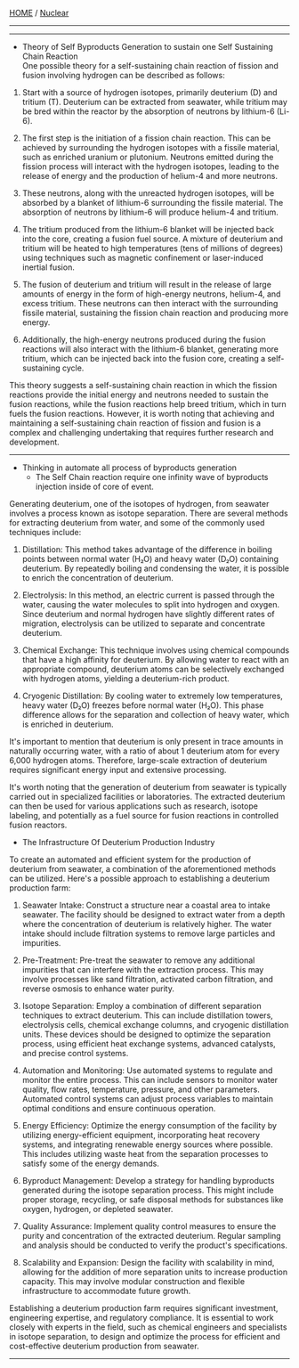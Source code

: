 [HOME](/README.md) / [Nuclear](/assets/docs/nuclear/readme.md)   

---    


---   

- Theory of Self Byproducts Generation to sustain one Self Sustaining Chain Reaction  
One possible theory for a self-sustaining chain reaction of fission and fusion involving hydrogen can be described as follows:

1. Start with a source of hydrogen isotopes, primarily deuterium (D) and tritium (T). Deuterium can be extracted from seawater, while tritium may be bred within the reactor by the absorption of neutrons by lithium-6 (Li-6).

2. The first step is the initiation of a fission chain reaction. This can be achieved by surrounding the hydrogen isotopes with a fissile material, such as enriched uranium or plutonium. Neutrons emitted during the fission process will interact with the hydrogen isotopes, leading to the release of energy and the production of helium-4 and more neutrons.

3. These neutrons, along with the unreacted hydrogen isotopes, will be absorbed by a blanket of lithium-6 surrounding the fissile material. The absorption of neutrons by lithium-6 will produce helium-4 and tritium.

4. The tritium produced from the lithium-6 blanket will be injected back into the core, creating a fusion fuel source. A mixture of deuterium and tritium will be heated to high temperatures (tens of millions of degrees) using techniques such as magnetic confinement or laser-induced inertial fusion.

5. The fusion of deuterium and tritium will result in the release of large amounts of energy in the form of high-energy neutrons, helium-4, and excess tritium. These neutrons can then interact with the surrounding fissile material, sustaining the fission chain reaction and producing more energy.

6. Additionally, the high-energy neutrons produced during the fusion reactions will also interact with the lithium-6 blanket, generating more tritium, which can be injected back into the fusion core, creating a self-sustaining cycle.

This theory suggests a self-sustaining chain reaction in which the fission reactions provide the initial energy and neutrons needed to sustain the fusion reactions, while the fusion reactions help breed tritium, which in turn fuels the fusion reactions. However, it is worth noting that achieving and maintaining a self-sustaining chain reaction of fission and fusion is a complex and challenging undertaking that requires further research and development.

---

- Thinking in automate all process of byproducts generation
  - The Self Chain reaction require one infinity wave of byproducts injection inside of core of event.

Generating deuterium, one of the isotopes of hydrogen, from seawater involves a process known as isotope separation. There are several methods for extracting deuterium from water, and some of the commonly used techniques include:

1. Distillation: This method takes advantage of the difference in boiling points between normal water (H₂O) and heavy water (D₂O) containing deuterium. By repeatedly boiling and condensing the water, it is possible to enrich the concentration of deuterium.

2. Electrolysis: In this method, an electric current is passed through the water, causing the water molecules to split into hydrogen and oxygen. Since deuterium and normal hydrogen have slightly different rates of migration, electrolysis can be utilized to separate and concentrate deuterium.

3. Chemical Exchange: This technique involves using chemical compounds that have a high affinity for deuterium. By allowing water to react with an appropriate compound, deuterium atoms can be selectively exchanged with hydrogen atoms, yielding a deuterium-rich product.

4. Cryogenic Distillation: By cooling water to extremely low temperatures, heavy water (D₂O) freezes before normal water (H₂O). This phase difference allows for the separation and collection of heavy water, which is enriched in deuterium.

It's important to mention that deuterium is only present in trace amounts in naturally occurring water, with a ratio of about 1 deuterium atom for every 6,000 hydrogen atoms. Therefore, large-scale extraction of deuterium requires significant energy input and extensive processing.

It's worth noting that the generation of deuterium from seawater is typically carried out in specialized facilities or laboratories. The extracted deuterium can then be used for various applications such as research, isotope labeling, and potentially as a fuel source for fusion reactions in controlled fusion reactors.

 - The Infrastructure Of Deuterium Production Industry

To create an automated and efficient system for the production of deuterium from seawater, a combination of the aforementioned methods can be utilized. Here's a possible approach to establishing a deuterium production farm:

1. Seawater Intake: Construct a structure near a coastal area to intake seawater. The facility should be designed to extract water from a depth where the concentration of deuterium is relatively higher. The water intake should include filtration systems to remove large particles and impurities.

2. Pre-Treatment: Pre-treat the seawater to remove any additional impurities that can interfere with the extraction process. This may involve processes like sand filtration, activated carbon filtration, and reverse osmosis to enhance water purity.

3. Isotope Separation: Employ a combination of different separation techniques to extract deuterium. This can include distillation towers, electrolysis cells, chemical exchange columns, and cryogenic distillation units. These devices should be designed to optimize the separation process, using efficient heat exchange systems, advanced catalysts, and precise control systems.

4. Automation and Monitoring: Use automated systems to regulate and monitor the entire process. This can include sensors to monitor water quality, flow rates, temperature, pressure, and other parameters. Automated control systems can adjust process variables to maintain optimal conditions and ensure continuous operation.

5. Energy Efficiency: Optimize the energy consumption of the facility by utilizing energy-efficient equipment, incorporating heat recovery systems, and integrating renewable energy sources where possible. This includes utilizing waste heat from the separation processes to satisfy some of the energy demands.

6. Byproduct Management: Develop a strategy for handling byproducts generated during the isotope separation process. This might include proper storage, recycling, or safe disposal methods for substances like oxygen, hydrogen, or depleted seawater.

7. Quality Assurance: Implement quality control measures to ensure the purity and concentration of the extracted deuterium. Regular sampling and analysis should be conducted to verify the product's specifications.

8. Scalability and Expansion: Design the facility with scalability in mind, allowing for the addition of more separation units to increase production capacity. This may involve modular construction and flexible infrastructure to accommodate future growth.

Establishing a deuterium production farm requires significant investment, engineering expertise, and regulatory compliance. It is essential to work closely with experts in the field, such as chemical engineers and specialists in isotope separation, to design and optimize the process for efficient and cost-effective deuterium production from seawater.

---   

